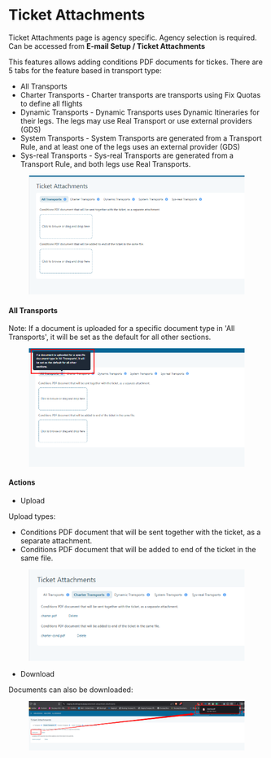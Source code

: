 # Ticket Attachments

Ticket Attachments page is agency specific. Agency selection is required. Can be accessed from **E-mail Setup / Ticket Attachments**

This features allows adding conditions PDF documents for tickes. There are 5 tabs for the feature based in transport type:

* All Transports
* Charter Transports - Charter transports are transports using Fix Quotas to define all flights
* Dynamic Transports - Dynamic Transports uses Dynamic Itineraries for their legs. The legs may use Real Transport or use external providers (GDS)
* System Transports - System Transports are generated from a Transport Rule, and at least one of the legs uses an external provider (GDS)
* Sys-real Transports - Sys-real Transports are generated from a Transport Rule, and both legs use Real Transports.

<figure><img src="../../.gitbook/assets/image (302).png" alt=""><figcaption></figcaption></figure>

#### All Transports <a href="#all-transports" id="all-transports"></a>

Note: If a document is uploaded for a specific document type in 'All Transports', it will be set as the default for all other sections.

<figure><img src="../../.gitbook/assets/image (303).png" alt=""><figcaption></figcaption></figure>

#### Actions <a href="#actions" id="actions"></a>

* Upload

Upload types:

* Conditions PDF document that will be sent together with the ticket, as a separate attachment.
* Conditions PDF document that will be added to end of the ticket in the same file.

<figure><img src="../../.gitbook/assets/image (304).png" alt=""><figcaption></figcaption></figure>

* Download

Documents can also be downloaded:

<figure><img src="../../.gitbook/assets/image (305).png" alt=""><figcaption></figcaption></figure>
